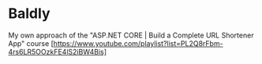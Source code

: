 # Baldly
 My own approach of the "ASP.NET CORE | Build a Complete URL Shortener App" course [https://www.youtube.com/playlist?list=PL2Q8rFbm-4rs6LR5OOzkFE4lS2iBW4Bis]

